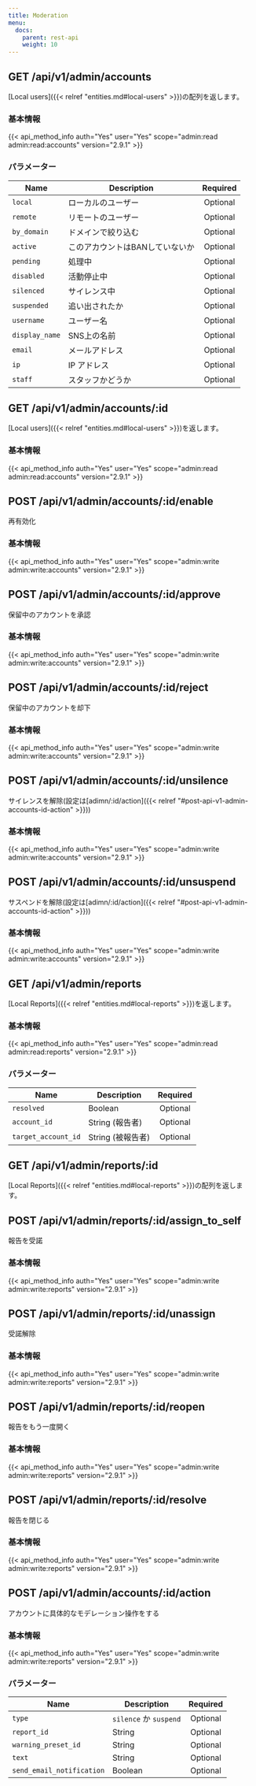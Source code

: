```yaml
---
title: Moderation
menu:
  docs:
    parent: rest-api
    weight: 10
---
```


## GET /api/v1/admin/accounts

[Local users]({{< relref "entities.md#local-users" >}})の配列を返します。

### 基本情報

{{< api_method_info auth="Yes" user="Yes" scope="admin:read admin:read:accounts" version="2.9.1" >}}

### パラメーター

|Name|Description|Required|
|----|-----------|:------:|
| `local` | ローカルのユーザー | Optional |
| `remote` | リモートのユーザー | Optional |
| `by_domain` | ドメインで絞り込む | Optional |
| `active` | このアカウントはBANしていないか | Optional |
| `pending` | 処理中 | Optional |
| `disabled` | 活動停止中 | Optional |
| `silenced` | サイレンス中 | Optional |
| `suspended` | 追い出されたか | Optional |
| `username` | ユーザー名 | Optional |
| `display_name` | SNS上の名前 | Optional |
| `email` | メールアドレス | Optional |
| `ip` | IP アドレス | Optional |
| `staff` | スタッフかどうか | Optional |

## GET /api/v1/admin/accounts/:id

[Local users]({{< relref "entities.md#local-users" >}})を返します。

### 基本情報

{{< api_method_info auth="Yes" user="Yes" scope="admin:read admin:read:accounts" version="2.9.1" >}}

## POST /api/v1/admin/accounts/:id/enable

再有効化

### 基本情報

{{< api_method_info auth="Yes" user="Yes" scope="admin:write admin:write:accounts" version="2.9.1" >}}

## POST /api/v1/admin/accounts/:id/approve

保留中のアカウントを承認

### 基本情報

{{< api_method_info auth="Yes" user="Yes" scope="admin:write admin:write:accounts" version="2.9.1" >}}

## POST /api/v1/admin/accounts/:id/reject

保留中のアカウントを却下

### 基本情報

{{< api_method_info auth="Yes" user="Yes" scope="admin:write admin:write:accounts" version="2.9.1" >}}

## POST /api/v1/admin/accounts/:id/unsilence

サイレンスを解除(設定は[adimn/:id/action]({{< relref "#post-api-v1-admin-accounts-id-action" >}}))

### 基本情報

{{< api_method_info auth="Yes" user="Yes" scope="admin:write admin:write:accounts" version="2.9.1" >}}

## POST /api/v1/admin/accounts/:id/unsuspend

サスペンドを解除(設定は[adimn/:id/action]({{< relref "#post-api-v1-admin-accounts-id-action" >}}))

### 基本情報

{{< api_method_info auth="Yes" user="Yes" scope="admin:write admin:write:accounts" version="2.9.1" >}}

## GET /api/v1/admin/reports

[Local Reports]({{< relref "entities.md#local-reports" >}})を返します。

### 基本情報

{{< api_method_info auth="Yes" user="Yes" scope="admin:read admin:read:reports" version="2.9.1" >}}

### パラメーター

|Name|Description|Required|
|----|-----------|:------:|
| `resolved` | Boolean | Optional |
| `account_id` | String (報告者) | Optional |
| `target_account_id` | String (被報告者) | Optional |

## GET /api/v1/admin/reports/:id

[Local Reports]({{< relref "entities.md#local-reports" >}})の配列を返します。

## POST /api/v1/admin/reports/:id/assign_to_self

報告を受諾

### 基本情報

{{< api_method_info auth="Yes" user="Yes" scope="admin:write admin:write:reports" version="2.9.1" >}}

## POST /api/v1/admin/reports/:id/unassign

受諾解除

### 基本情報

{{< api_method_info auth="Yes" user="Yes" scope="admin:write admin:write:reports" version="2.9.1" >}}

## POST /api/v1/admin/reports/:id/reopen

報告をもう一度開く

### 基本情報

{{< api_method_info auth="Yes" user="Yes" scope="admin:write admin:write:reports" version="2.9.1" >}}

## POST /api/v1/admin/reports/:id/resolve

報告を閉じる

### 基本情報

{{< api_method_info auth="Yes" user="Yes" scope="admin:write admin:write:reports" version="2.9.1" >}}

## POST /api/v1/admin/accounts/:id/action

アカウントに具体的なモデレーション操作をする

### 基本情報

{{< api_method_info auth="Yes" user="Yes" scope="admin:write admin:write:reports" version="2.9.1" >}}

### パラメーター

|Name|Description|Required|
|----|-----------|:------:|
| `type` | `silence` か `suspend` | Optional |
| `report_id` | String | Optional |
| `warning_preset_id` | String | Optional |
| `text` | String | Optional |
| `send_email_notification` | Boolean | Optional |
